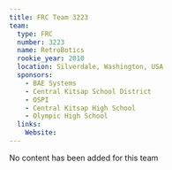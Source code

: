 ```yaml
---
title: FRC Team 3223
team:
  type: FRC
  number: 3223
  name: RetroBotics
  rookie_year: 2010
  location: Silverdale, Washington, USA
  sponsors:
    - BAE Systems
    - Central Kitsap School District
    - OSPI
    - Central Kitsap High School
    - Olympic High School
  links:
    Website: 
---
```

No content has been added for this team